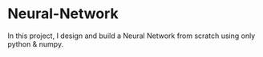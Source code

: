 # Neural-Network
In this project, I design and build a Neural Network from scratch using only python &amp; numpy.
